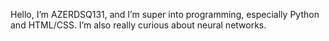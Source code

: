 Hello,
I’m AZERDSQ131, and I’m super into programming, especially Python and HTML/CSS. I’m also really curious about neural networks.

